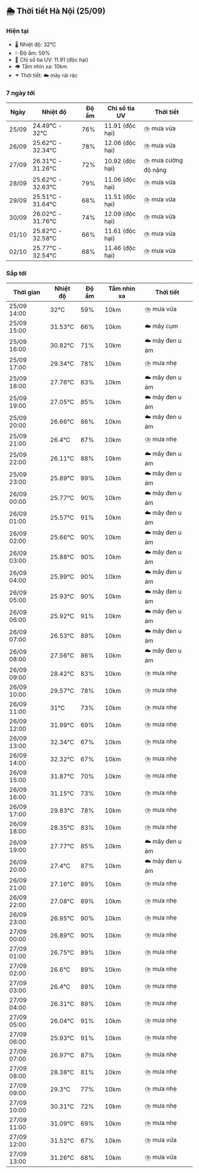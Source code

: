 ## 🌦️ Thời tiết Hà Nội (25/09)

### Hiện tại

- 🌡️ Nhiệt độ: 32℃
- 💦 Độ ẩm: 59%
- 🌟 Chỉ số tia UV: 11.91 (độc hại)
- 👁️ Tầm nhìn xa: 10km
- ☂️ Thời tiết: ☁️ mây rải rác

### 7 ngày tới

| Ngày | Nhiệt độ | Độ ẩm | Chỉ số tia UV | Thời tiết |
| --- | --- | --- | --- | --- |
| 25/09 | 24.49℃ - 32℃ | 76% | 11.91 (độc hại) | ⛈️ mưa vừa |
| 26/09 | 25.62℃ - 32.34℃ | 78% | 12.06 (độc hại) | ⛈️ mưa vừa |
| 27/09 | 26.31℃ - 31.26℃ | 72% | 10.92 (độc hại) | ⛈️ mưa cường độ nặng |
| 28/09 | 25.62℃ - 32.63℃ | 79% | 11.06 (độc hại) | ⛈️ mưa vừa |
| 29/09 | 25.51℃ - 31.64℃ | 68% | 11.51 (độc hại) | ⛈️ mưa vừa |
| 30/09 | 26.02℃ - 31.76℃ | 74% | 12.09 (độc hại) | ⛈️ mưa vừa |
| 01/10 | 25.82℃ - 32.58℃ | 66% | 11.61 (độc hại) | ⛈️ mưa vừa |
| 02/10 | 25.77℃ - 32.54℃ | 68% | 11.46 (độc hại) | ⛈️ mưa vừa |

### Sắp tới

| Thời gian | Nhiệt độ | Độ ẩm | Tầm nhìn xa | Thời tiết |
| --- | --- | --- | --- | --- |
| 25/09 14:00 | 32℃ | 59% | 10km | ⛈️ mưa vừa |
| 25/09 15:00 | 31.53℃ | 66% | 10km | ☁️ mây cụm |
| 25/09 16:00 | 30.82℃ | 71% | 10km | ☁️ mây đen u ám |
| 25/09 17:00 | 29.34℃ | 78% | 10km | ⛈️ mưa nhẹ |
| 25/09 18:00 | 27.76℃ | 83% | 10km | ☁️ mây đen u ám |
| 25/09 19:00 | 27.05℃ | 85% | 10km | ☁️ mây đen u ám |
| 25/09 20:00 | 26.66℃ | 86% | 10km | ☁️ mây đen u ám |
| 25/09 21:00 | 26.4℃ | 87% | 10km | ⛈️ mưa nhẹ |
| 25/09 22:00 | 26.11℃ | 88% | 10km | ☁️ mây đen u ám |
| 25/09 23:00 | 25.89℃ | 89% | 10km | ☁️ mây đen u ám |
| 26/09 00:00 | 25.77℃ | 90% | 10km | ☁️ mây đen u ám |
| 26/09 01:00 | 25.57℃ | 91% | 10km | ☁️ mây đen u ám |
| 26/09 02:00 | 25.66℃ | 90% | 10km | ☁️ mây đen u ám |
| 26/09 03:00 | 25.88℃ | 90% | 10km | ☁️ mây đen u ám |
| 26/09 04:00 | 25.99℃ | 90% | 10km | ☁️ mây đen u ám |
| 26/09 05:00 | 25.93℃ | 90% | 10km | ☁️ mây đen u ám |
| 26/09 06:00 | 25.92℃ | 91% | 10km | ☁️ mây đen u ám |
| 26/09 07:00 | 26.53℃ | 89% | 10km | ☁️ mây đen u ám |
| 26/09 08:00 | 27.56℃ | 86% | 10km | ☁️ mây đen u ám |
| 26/09 09:00 | 28.42℃ | 83% | 10km | ⛈️ mưa nhẹ |
| 26/09 10:00 | 29.57℃ | 78% | 10km | ⛈️ mưa nhẹ |
| 26/09 11:00 | 31℃ | 73% | 10km | ⛈️ mưa nhẹ |
| 26/09 12:00 | 31.99℃ | 69% | 10km | ⛈️ mưa nhẹ |
| 26/09 13:00 | 32.34℃ | 67% | 10km | ⛈️ mưa nhẹ |
| 26/09 14:00 | 32.32℃ | 67% | 10km | ⛈️ mưa nhẹ |
| 26/09 15:00 | 31.87℃ | 70% | 10km | ⛈️ mưa nhẹ |
| 26/09 16:00 | 31.15℃ | 73% | 10km | ⛈️ mưa nhẹ |
| 26/09 17:00 | 29.83℃ | 78% | 10km | ⛈️ mưa nhẹ |
| 26/09 18:00 | 28.35℃ | 83% | 10km | ⛈️ mưa nhẹ |
| 26/09 19:00 | 27.77℃ | 85% | 10km | ☁️ mây đen u ám |
| 26/09 20:00 | 27.4℃ | 87% | 10km | ☁️ mây đen u ám |
| 26/09 21:00 | 27.16℃ | 89% | 10km | ⛈️ mưa nhẹ |
| 26/09 22:00 | 27.08℃ | 89% | 10km | ⛈️ mưa nhẹ |
| 26/09 23:00 | 26.95℃ | 90% | 10km | ⛈️ mưa nhẹ |
| 27/09 00:00 | 26.89℃ | 90% | 10km | ⛈️ mưa nhẹ |
| 27/09 01:00 | 26.75℃ | 89% | 10km | ⛈️ mưa nhẹ |
| 27/09 02:00 | 26.6℃ | 89% | 10km | ⛈️ mưa nhẹ |
| 27/09 03:00 | 26.4℃ | 89% | 10km | ⛈️ mưa nhẹ |
| 27/09 04:00 | 26.31℃ | 89% | 10km | ⛈️ mưa nhẹ |
| 27/09 05:00 | 26.04℃ | 91% | 10km | ⛈️ mưa nhẹ |
| 27/09 06:00 | 25.93℃ | 91% | 10km | ⛈️ mưa nhẹ |
| 27/09 07:00 | 26.97℃ | 87% | 10km | ⛈️ mưa nhẹ |
| 27/09 08:00 | 28.38℃ | 81% | 10km | ⛈️ mưa nhẹ |
| 27/09 09:00 | 29.3℃ | 77% | 10km | ⛈️ mưa nhẹ |
| 27/09 10:00 | 30.31℃ | 72% | 10km | ⛈️ mưa nhẹ |
| 27/09 11:00 | 31.09℃ | 69% | 10km | ⛈️ mưa nhẹ |
| 27/09 12:00 | 31.52℃ | 67% | 10km | ⛈️ mưa vừa |
| 27/09 13:00 | 31.26℃ | 68% | 10km | ⛈️ mưa vừa |

